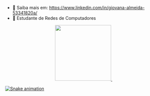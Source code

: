* :eyes: Saiba mais em: https://www.linkedin.com/in/giovana-almeida-53341820a/ 
* :book: Estudante de Redes de Computadores

<div align="center">
  <a href="https://github.com/giovana-git">
  <img height="180em" src="https://github-readme-stats.vercel.app/api?username=giovana-git&show_icons=true&theme=dracula&include_all_commits=true&count_private=true"/>
  <img height="1em" src="https://github-readme-stats.vercel.app/api/top-langs/?username=giovana-git&layout=compact&langs_count=7&theme=dracula"/>
</div>
  
![Snake animation](https://github.com/giovana-git/giovana-git/blob/output/github-contribution-grid-snake.svg)

